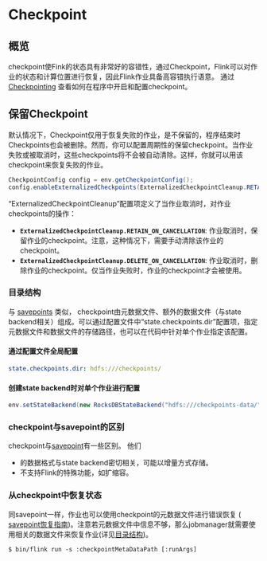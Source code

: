 # Checkpoint

## 概览

checkpoint使Fink的状态具有非常好的容错性，通过Checkpoint，Flink可以对作业的状态和计算位置进行恢复，因此Flink作业具备高容错执行语意。
通过 [Checkpointing](../../dev/stream/state/checkpointing.html) 查看如何在程序中开启和配置checkpoint。

## 保留Checkpoint

默认情况下，Checkpoint仅用于恢复失败的作业，是不保留的，程序结束时Checkpoints也会被删除。然而，你可以配置周期性的保留checkpoint。当作业失败或被取消时，这些checkpoints将不会被自动清除。这样，你就可以用该checkpoint来恢复失败的作业。

```Java
CheckpointConfig config = env.getCheckpointConfig();
config.enableExternalizedCheckpoints(ExternalizedCheckpointCleanup.RETAIN_ON_CANCELLATION);
```

“ExternalizedCheckpointCleanup”配置项定义了当作业取消时，对作业checkpoints的操作：

- **`ExternalizedCheckpointCleanup.RETAIN_ON_CANCELLATION`**: 作业取消时，保留作业的checkpoint。注意，这种情况下，需要手动清除该作业的checkpoint。 
- **`ExternalizedCheckpointCleanup.DELETE_ON_CANCELLATION`**: 作业取消时，删除作业的checkpoint。仅当作业失败时，作业的checkpoint才会被使用。

### 目录结构

与 [savepoints](savepoints.html) 类似， checkpoint由元数据文件、额外的数据文件（与state backend相关）组成。可以通过配置文件中“state.checkpoints.dir”配置项，指定元数据文件和数据文件的存储路径，也可以在代码中针对单个作业指定该配置。

#### 通过配置文件全局配置

```yaml
state.checkpoints.dir: hdfs:///checkpoints/
```

#### 创建state backend时对单个作业进行配置

```java
env.setStateBackend(new RocksDBStateBackend("hdfs:///checkpoints-data/");
```

### checkpoint与savepoint的区别

checkpoint与[savepoint](savepoints.html)有一些区别。 他们  
- 的数据格式与state backend密切相关，可能以增量方式存储。  
- 不支持Flink的特殊功能，如扩缩容。

### 从checkpoint中恢复状态

同savepoint一样，作业也可以使用checkpoint的元数据文件进行错误恢复 (
[savepoint恢复指南](../cli.html#restore-a-savepoint))。注意若元数据文件中信息不够，那么jobmanager就需要使用相关的数据文件来恢复作业(详见[目录结构](#目录结构))。

```shell
$ bin/flink run -s :checkpointMetaDataPath [:runArgs]
```
